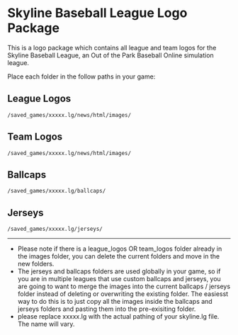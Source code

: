 Skyline Baseball League Logo Package
====================================

This is a logo package which contains all league and team logos for the Skyline Baseball League, an Out of the Park Baseball Online simulation league.

Place each folder in the follow paths in your game:

## League Logos
`/saved_games/xxxxx.lg/news/html/images/`

## Team Logos
`/saved_games/xxxxx.lg/news/html/images/`

## Ballcaps
`/saved_games/xxxxx.lg/ballcaps/`

## Jerseys
`/saved_games/xxxxx.lg/jerseys/`

***

- Please note if there is a league_logos OR team_logos folder already in the images folder, you can delete the current folders and move in the new folders.
- The jerseys and ballcaps folders are used globally in your game, so if you are in multiple leagues that use custom ballcaps and jerseys, you are going to want to merge the images into the current ballcaps / jerseys folder instead of deleting or overwriting the existing folder. The easiesst way to do this is to just copy all the images inside the ballcaps and jerseys folders and pasting them into the pre-exisiting folder.
- please replace xxxxx.lg with the actual pathing of your skyline.lg file. The name will vary.
